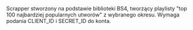 Scrapper stworzony na podstawie biblioteki BS4, tworzący playlisty "top 100 najbardziej popularnych utworów" z wybranego okresu. Wymaga podania CLIENT_ID i SECRET_ID do konta.
